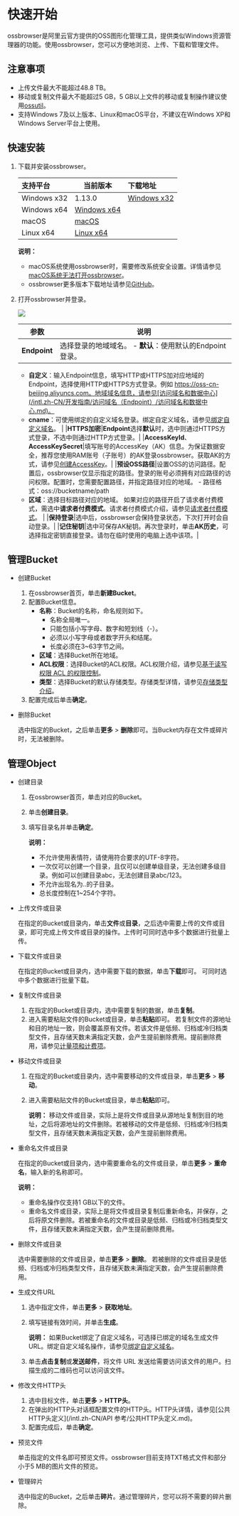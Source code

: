 # 快速开始

ossbrowser是阿里云官方提供的OSS图形化管理工具，提供类似Windows资源管理器的功能。使用ossbrowser，您可以方便地浏览、上传、下载和管理文件。

## 注意事项

-   上传文件最大不能超过48.8 TB。
-   移动或复制文件最大不能超过5 GB，5 GB以上文件的移动或复制操作建议使用[ossutil](/intl.zh-CN/常用工具/命令行工具ossutil/概述.md)。
-   支持Windows 7及以上版本、Linux和macOS平台，不建议在Windows XP和Windows Server平台上使用。

## 快速安装

1.  下载并安装ossbrowser。

    |支持平台|当前版本|下载地址|
    |:---|----|:---|
    |Windows x32|1.13.0|[Windows x32](https://gosspublic.alicdn.com/oss-browser/1.13.0/oss-browser-win32-ia32.zip)|
    |Windows x64|[Windows x64](https://gosspublic.alicdn.com/oss-browser/1.13.0/oss-browser-win32-x64.zip)|
    |macOS|[macOS](https://gosspublic.alicdn.com/oss-browser/1.13.0/oss-browser-darwin-x64.zip)|
    |Linux x64|[Linux x64](https://gosspublic.alicdn.com/oss-browser/1.13.0/oss-browser-linux-x64.zip)|

    **说明：**

    -   macOS系统使用ossbrowser时，需要修改系统安全设置。详情请参见[macOS系统无法打开ossbrowser](/intl.zh-CN/常用工具/图形化管理工具ossbrowser/常见问题.md)。
    -   ossbrowser更多版本下载地址请参见[GitHub](https://github.com/aliyun/oss-browser/blob/master/all-releases.md)。
2.  打开ossbrowser并登录。

    ![](https://static-aliyun-doc.oss-accelerate.aliyuncs.com/assets/img/zh-CN/9814459951/p40359.png)

    |参数|说明|
    |--|--|
    |**Endpoint**|选择登录的地域域名。     -   **默认**：使用默认的Endpoint登录。
    -   **自定义**：输入Endpoint信息，填写HTTP或HTTPS加对应地域的Endpoint，选择使用HTTP或HTTPS方式登录。例如 https://oss-cn-beijing.aliyuncs.com。地域域名信息，请参见[访问域名和数据中心](/intl.zh-CN/开发指南/访问域名（Endpoint）/访问域名和数据中心.md)。
    -   **cname**：可使用绑定的自定义域名登录。绑定自定义域名，请参见[绑定自定义域名](/intl.zh-CN/控制台用户指南/存储空间管理/管理域名/绑定自定义域名.md)。 |
    |**HTTPS加密**|**Endpoint**选择**默认**时，选中则通过HTTPS方式登录，不选中则通过HTTP方式登录。|
    |**AccessKeyId**、**AccessKeySecret**|填写账号的AccessKey（AK）信息。为保证数据安全，推荐您使用RAM账号（子账号）的AK登录ossbrowser。获取AK的方式，请参见[创建AccessKey]()。|
    |**预设OSS路径**|设置OSS的访问路径。配置后，ossbrowser仅显示指定的路径。登录的账号必须拥有对应路径的访问权限。配置时，您需要配置路径，并指定路径对应的地域。     -   路径格式：oss://bucketname/path
    -   **区域**：选择目标路径对应的地域。
如果对应的路径开启了请求者付费模式，需选中**请求者付费模式**。请求者付费模式介绍，请参见[请求者付费模式](/intl.zh-CN/开发指南/存储空间（Bucket）/请求者付费模式.md)。 |
    |**保持登录**|选中后，ossbrowser会保持登录状态，下次打开时会自动登录。|
    |**记住秘钥**|选中可保存AK秘钥。再次登录时，单击**AK历史**，可选择指定密钥直接登录。请勿在临时使用的电脑上选中该项。|


## 管理Bucket

-   创建Bucket
    1.  在ossbrowser首页，单击**新建Bucket**。
    2.  配置Bucket信息。
        -   **名称**：Bucket的名称，命名规则如下。
            -   名称全局唯一。
            -   只能包括小写字母、数字和短划线（-）。
            -   必须以小写字母或者数字开头和结尾。
            -   长度必须在3~63字节之间。
        -   **区域**：选择Bucket所在地域。
        -   **ACL权限**：选择Bucket的ACL权限。ACL权限介绍，请参见[基于读写权限 ACL 的权限控制](/intl.zh-CN/开发指南/数据安全/访问控制/读写权限ACL.md)。
        -   **类型**：选择Bucket的默认存储类型。存储类型详情，请参见[存储类型介绍](/intl.zh-CN/开发指南/存储类型/存储类型介绍.md)。
    3.  配置完成后单击**确定**。
-   删除Bucket

    选中指定的Bucket，之后单击**更多** \> **删除**即可。当Bucket内存在文件或碎片时，无法被删除。


## 管理Object

-   创建目录
    1.  在ossbrowser首页，单击对应的Bucket。
    2.  单击**创建目录**。
    3.  填写目录名并单击**确定**。

        **说明：**

        -   不允许使用表情符，请使用符合要求的UTF-8字符。
        -   一次仅可以创建一个目录，且仅可以创建单级目录，无法创建多级目录。例如可以创建目录abc，无法创建目录abc/123。
        -   不允许出现名为..的子目录。
        -   总长度控制在1~254个字符。
-   上传文件或目录

    在指定的Bucket或目录内，单击**文件**或**目录**，之后选中需要上传的文件或目录，即可完成上传文件或目录的操作。上传时可同时选中多个数据进行批量上传。

-   下载文件或目录

    在指定的Bucket或目录内，选中需要下载的数据，单击**下载**即可。 可同时选中多个数据进行批量下载。

-   复制文件或目录
    1.  在指定的Bucket或目录内，选中需要复制的数据，单击**复制**。
    2.  进入需要粘贴文件的Bucket或目录，单击**粘贴**即可。 若复制文件的源地址和目的地址一致，则会覆盖原有文件。若该文件是低频、归档或冷归档类型文件，且存储天数未满指定天数，会产生提前删除费用。提前删除费用，请参见[计量项和计费项](/intl.zh-CN/计量计费/计量项和计费项/概述.md)。
-   移动文件或目录
    1.  在指定的Bucket或目录内，选中需要移动的文件或目录，单击**更多** \> **移动**。
    2.  进入需要粘贴文件的Bucket或目录，单击**粘贴**即可。

        **说明：** 移动文件或目录，实际上是将文件或目录从源地址复制到目的地址，之后将源地址的文件删除。若被移动的文件是低频、归档或冷归档类型文件，且存储天数未满指定天数，会产生提前删除费用。

-   重命名文件或目录

    在指定的Bucket或目录内，选中需要重命名的文件或目录，单击**更多** \> **重命名**，输入新的名称即可。

    **说明：**

    -   重命名操作仅支持1 GB以下的文件。
    -   重命名文件或目录，实际上是将文件或目录复制后重新命名，并保存，之后将原文件删除。若被重命名的文件或目录是低频、归档或冷归档类型文件，且存储天数未满指定天数，会产生提前删除费用。
-   删除文件或目录

    选中需要删除的文件或目录，单击**更多** \> **删除**。 若被删除的文件或目录是低频、归档或冷归档类型文件，且存储天数未满指定天数，会产生提前删除费用。

-   生成文件URL
    1.  选中指定文件，单击**更多** \> **获取地址**。
    2.  填写链接有效时间，并单击**生成**。

        **说明：** 如果Bucket绑定了自定义域名，可选择已绑定的域名生成文件URL。绑定自定义域名操作，请参见[绑定自定义域名](/intl.zh-CN/控制台用户指南/存储空间管理/管理域名/绑定自定义域名.md)。

    3.  单击**点击复制**或**发送邮件**，将文件 URL 发送给需要访问该文件的用户。扫描生成的二维码也可以访问该文件。
-   修改文件HTTP头
    1.  选中目标文件，单击**更多** \> **HTTP头**。
    2.  在弹出的HTTP头对话框配置文件的HTTP头。HTTP头详情，请参见[公共HTTP头定义](/intl.zh-CN/API 参考/公共HTTP头定义.md)。
    3.  配置完成后，单击**确定**。
-   预览文件

    单击指定的文件名即可预览文件。ossbrowser目前支持TXT格式文件和部分小于5 MB的图片文件的预览。

-   管理碎片

    选中指定的Bucket，之后单击**碎片**。通过管理碎片，您可以将不需要的碎片删除。


